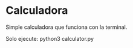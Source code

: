 # Calculadora
Simple calculadora que funciona con la terminal.

Solo ejecute:
python3 calculator.py
